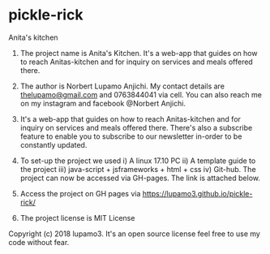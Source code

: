 # pickle-rick
Anita's kitchen

1. The project name is Anita's Kitchen. It's a web-app that guides on how to reach Anitas-kitchen and for inquiry on services and meals offered there. 

2. The author is Norbert Lupamo Anjichi. My contact details are thelupamo@gmail.com and 0763844041 via cell. 
You can also reach me on my instagram and facebook @Norbert Anjichi.

3. It's a web-app that guides on how to reach Anitas-kitchen and for inquiry on services and meals offered there. There's also a subscribe feature to enable you to subscribe to our newsletter in-order to be constantly updated. 

4. To set-up the project we used 
i) A linux 17.10 PC
ii) A template guide to the project
iii) java-script + jsframeworks + html + css
iv) Git-hub.
The project can now be accessed via GH-pages. The link is attached below. 

5. Access the project on GH pages via https://lupamo3.github.io/pickle-rick/

6. The project license is 
MIT License

Copyright (c) 2018 lupamo3. It's an open source license feel free to use my code without fear.

